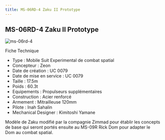 ```yaml
---
title: MS-06RD-4 Zaku II Prototype
---
```


MS-06RD-4 Zaku II Prototype
---------------------------


![ms-06rd-4](/images/stories/saga/08thmsteam/mechas/zeon/ms-06rd-4.png)


Fiche Technique


* Type : Mobile Suit Experimental de combat spatial
* Concepteur : Zeon
* Date de création : UC 0079
* Date de mise en service : UC 0079
* Taille : 17.5m
* Poids : 60.3t
* Equipements : Propulseurs supplémentaires
* Construction : Acier renforcé
* Armement : Mitrailleuse 120mm
* Pilote : Inah Sahalin
* Mechanical Designer : Kimitoshi Yamane


Modèle de Zaku modifié par la compagnie Zimmad pour établir les concepts de base qui seront portés ensuite au MS-09R Rick Dom pour adapter le Dom au combat spatial.

